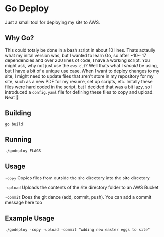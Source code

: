 # Go Deploy

Just a small tool for deploying my site to AWS.


## Why Go?
 
This could totaly be done in a bash script in about 10 lines. Thats actaully what my inital version was, but I wanted to learn Go, so after ~10~ 17 dependencies and over 200 lines of code, I have a working script. You might ask, why not just use the `aws cli`? Well thats what I _should_ be using, but I have a bit of a unique use case. When I want to deploy changes to my site, I might need to update files that aren't store in my repository for my site, such as a new PDF for my resume, set up scripts, etc. Initally these files were hard coded in the script, but I decided that was a bit lazy, so I introduced a `config.yaml` file for defining these files to copy and upload. Neat 📸

## Building 

`go build`

## Running

`./godeploy FLAGS`

## Usage

`-copy` Copies files from outside the site directory into the site directory

`-upload` Uploads the contents of the site directory folder to an AWS Bucket

`-commit` Does the git dance (add, commit, push). You can add a commit message here too

## Example Usage

 `./godeploy -copy -upload -commit "Adding new easter eggs to site"`
 

